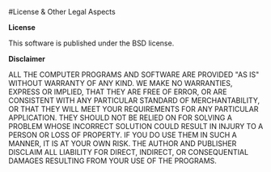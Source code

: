 #License & Other Legal Aspects

**License**

This software is published under the BSD license.


**Disclaimer**

ALL THE COMPUTER PROGRAMS AND SOFTWARE ARE PROVIDED "AS IS" WITHOUT WARRANTY OF ANY KIND. WE MAKE NO WARRANTIES, EXPRESS OR IMPLIED, THAT THEY ARE FREE OF ERROR, OR ARE CONSISTENT WITH ANY PARTICULAR STANDARD OF MERCHANTABILITY, OR THAT THEY WILL MEET YOUR REQUIREMENTS FOR ANY PARTICULAR APPLICATION. THEY SHOULD NOT BE RELIED ON FOR SOLVING A PROBLEM WHOSE INCORRECT SOLUTION COULD RESULT IN INJURY TO A PERSON OR LOSS OF PROPERTY. IF YOU DO USE THEM IN SUCH A MANNER, IT IS AT YOUR OWN RISK. THE AUTHOR AND PUBLISHER DISCLAIM ALL LIABILITY FOR DIRECT, INDIRECT, OR CONSEQUENTIAL DAMAGES RESULTING FROM YOUR USE OF THE PROGRAMS.
